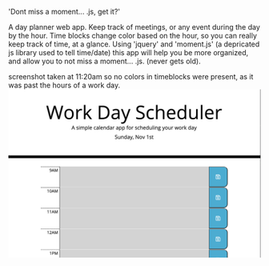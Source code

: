 'Dont miss a moment... .js, get it?'

A day planner web app. Keep track of meetings, or any event during the day by the hour. Time blocks change color based on the hour, so you can really keep track of time, at a glance. Using 'jquery' and 'moment.js' (a depricated js library used to tell time/date) this app will help you be more organized, and allow you to not miss a moment... .js. (never gets old).

screenshot taken at 11:20am so no colors in timeblocks were present, as it was past the hours of a work day.
![screenshot of app after a day (nothing highlighted)](./screenshots/day-planner-app.png)